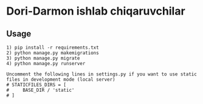 # Dori-Darmon ishlab chiqaruvchilar

## Usage
```
1) pip install -r requirements.txt
2) python manage.py makemigrations
3) python manage.py migrate
4) python manage.py runserver

Uncomment the following lines in settings.py if you want to use static files in development mode (local server)
# STATICFILES_DIRS = [
#     BASE_DIR / 'static'
# ] 
```